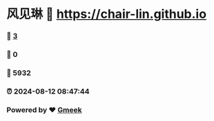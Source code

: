 # 风见琳 :link: https://chair-lin.github.io 
### :page_facing_up: [3](https://chair-lin.github.io/tag.html) 
### :speech_balloon: 0 
### :hibiscus: 5932 
### :alarm_clock: 2024-08-12 08:47:44 
### Powered by :heart: [Gmeek](https://github.com/Meekdai/Gmeek)
